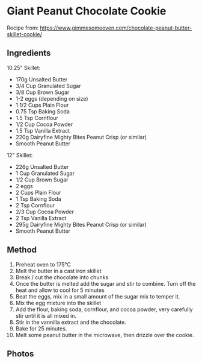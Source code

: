 # Giant Peanut Chocolate Cookie

Recipe from: https://www.gimmesomeoven.com/chocolate-peanut-butter-skillet-cookie/

## Ingredients

10.25" Skillet:

- 170g Unsalted Butter
- 3/4 Cup Granulated Sugar
- 3/8 Cup Brown Sugar
- 1-2 eggs (depending on size)
- 1 1/2 Cups Plain Flour
- 0.75 Tsp Baking Soda
- 1.5 Tsp Cornflour 
- 1/2 Cup Cocoa Powder
- 1.5 Tsp Vanilla Extract
- 220g Dairyfine Mighty Bites Peanut Crisp (or similar)
- Smooth Peanut Butter

12" Skillet:

- 226g Unsalted Butter
- 1 Cup Granulated Sugar
- 1/2 Cup Brown Sugar
- 2 eggs
- 2 Cups Plain Flour
- 1 Tsp Baking Soda
- 2 Tsp Cornflour 
- 2/3 Cup Cocoa Powder
- 2 Tsp Vanilla Extract
- 295g Dairyfine Mighty Bites Peanut Crisp (or similar)
- Smooth Peanut Butter

## Method

1.  Preheat oven to 175°C
2.  Melt the butter in a cast iron skillet
3.  Break / cut the chocolate into chunks
4.  Once the butter is melted add the sugar and stir to combine. Turn off the heat and allow to cool for 5 minutes
5.  Beat the eggs, mix in a small amount of the sugar mix to temper it.
6.  Mix the egg mixture into the skillet
7.  Add the flour, baking soda, cornflour, and cocoa powder, very carefully stir until it is all mixed in.
8.  Stir in the vannilla extract and the chocolate.
9.  Bake for 25 minutes.
10. Melt some peanut butter in the microwave, then drizzle over the cookie.

## Photos


